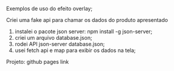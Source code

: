 Exemplos de uso do efeito overlay;

Criei uma fake api para chamar os dados do produto apresentado
 1. instalei o pacote json server: npm install -g json-server; 
 2. criei um arquivo database.json; 
 3. rodei API json-server database.json;
 4. usei fetch api e map para exibir os dados na tela;

Projeto: github pages link